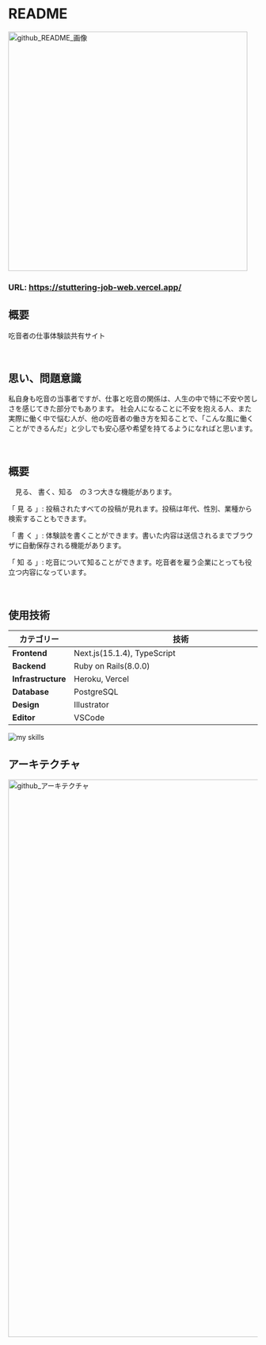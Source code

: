 # README

<img width="483" alt="github_README_画像" src="https://github.com/user-attachments/assets/966d9bc6-5115-4778-a3c4-f9bc5e7e8d3b" />

### URL: https://stuttering-job-web.vercel.app/

## 概要

吃音者の仕事体験談共有サイト

<br>

## 思い、問題意識

私自身も吃音の当事者ですが、仕事と吃音の関係は、人生の中で特に不安や苦しさを感じてきた部分でもあります。
社会人になることに不安を抱える人、また実際に働く中で悩む人が、他の吃音者の働き方を知ることで、「こんな風に働くことができるんだ」と少しでも安心感や希望を持てるようになればと思います。

<br>

## 概要

　見る、 書く、知る　の３つ大きな機能があります。

「 見 る 」: 投稿されたすべての投稿が見れます。投稿は年代、性別、業種から検索することもできます。

「 書 く 」: 体験談を書くことができます。書いた内容は送信されるまでブラウザに自動保存される機能があります。

「 知 る 」: 吃音について知ることができます。吃音者を雇う企業にとっても役立つ内容になっています。

<br>

## 使用技術
| カテゴリー　　            | 技術　　　　　　　　　　　　　　　　　　　　　　　　　　   |
|---------------------|------------------- |
| **Frontend**       | Next.js(15.1.4), TypeScript  |
| **Backend**        | Ruby on Rails(8.0.0)       |
| **Infrastructure** | Heroku, Vercel      |
| **Database**       | PostgreSQL          |
| **Design**         | Illustrator         |
| **Editor**         | VSCode              |
<img alt="my skills" src="https://skillicons.dev/icons?theme=dark&perline=7&i=html,css,ts,react,next,rails,heroku,vercel,illustrator,svg,vscode,github" />

<br>

## アーキテクチャ
<img width="1125" alt="github_アーキテクチャ" src="https://github.com/user-attachments/assets/fef61b0c-ab6b-45fb-b4fd-30d7efd675a2" />
